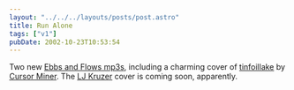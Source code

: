 ```yaml
---
layout: "../../../layouts/posts/post.astro"
title: Run Alone
tags: ["v1"]
pubDate: 2002-10-23T10:53:54
---
```


Two new [Ebbs and Flows mp3s][1], including a charming cover of [tinfoillake][2] by [Cursor Miner][3]. The [LJ Kruzer][4] cover is coming soon, apparently.

[1]: http://www.ebbsandflows.co.uk/ "Ebbs and Flows"
[2]: http://www.cursorminer.com/cmmetallyrics.htm#tin "Cursor Miner: tinfoillake lyrics"
[3]: http://www.cursorminer.com
[4]: http://www.ljkruzer.co.uk/
